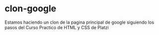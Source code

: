 # clon-google
Estamos haciendo un clon de la pagina principal de google siguiendo los pasos del Curso Practico de HTML y CSS de Platzi
